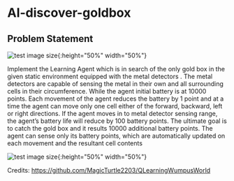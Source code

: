 # AI-discover-goldbox

## Problem Statement

![test image size](https://github.com/kalimuthu-selvaraj/AIGoldboxDetector/blob/main/images/environment.png){:height="50%" width="50%"}

Implement the Learning Agent which is in search of the only gold box in
the given static environment equipped with the metal detectors . The metal detectors
are capable of sensing the metal in their own and all surrounding cells in their circumference.
While the agent initial battery is at 10000 points. Each movement of the agent reduces the
battery by 1 point and at a time the agent can move only one cell either of the forward,
backward, left or right directions. If the agent moves in to metal detector sensing range, the
agent’s battery life will reduce by 100 battery points. The ultimate goal is to catch the gold
box and it results 10000 additional battery points. The agent can sense only its battery points,
which are automatically updated on each movement and the resultant cell contents

![test image size](https://github.com/kalimuthu-selvaraj/AIGoldboxDetector/blob/main/images/detected_goldbox.gif){:height="50%" width="50%"}

Credits: https://github.com/MagicTurtle2203/QLearningWumpusWorld
